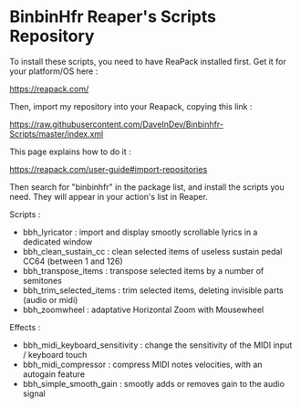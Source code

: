 # BinbinHfr Reaper's Scripts Repository

To install these scripts, you need to have ReaPack installed first. Get it for your platform/OS here :

https://reapack.com/

Then, import my repository into your Reapack, copying this link :

https://raw.githubusercontent.com/DaveInDev/Binbinhfr-Scripts/master/index.xml

This page explains how to do it :

https://reapack.com/user-guide#import-repositories

Then search for "binbinhfr" in the package list, and install the scripts you need.
They will appear in your action's list in Reaper.

Scripts :
- bbh_lyricator : import and display smootly scrollable lyrics in a dedicated window
- bbh_clean_sustain_cc : clean selected items of useless sustain pedal CC64 (between 1 and 126)
- bbh_transpose_items : transpose selected items by a number of semitones 
- bbh_trim_selected_items : trim selected items, deleting invisible parts (audio or midi)
- bbh_zoomwheel : adaptative Horizontal Zoom with Mousewheel

Effects :
- bbh_midi_keyboard_sensitivity : change the sensitivity of the MIDI input / keyboard touch
- bbh_midi_compressor : compress MIDI notes velocities, with an autogain feature
- bbh_simple_smooth_gain : smootly adds or removes gain to the audio signal
